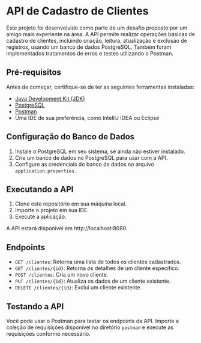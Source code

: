 # API de Cadastro de Clientes

Este projeto foi desenvolvido como parte de um desafio proposto por um amigo mais experiente na área. A API permite realizar operações básicas de cadastro de clientes, incluindo criação, leitura, atualização e exclusão de registros, usando um banco de dados PostgreSQL. Também foram implementados tratamentos de erros e testes utilizando o Postman.

## Pré-requisitos

Antes de começar, certifique-se de ter as seguintes ferramentas instaladas:

- [Java Development Kit (JDK)](https://www.oracle.com/java/technologies/javase-downloads.html)
- [PostgreSQL](https://www.postgresql.org/download/)
- [Postman](https://www.postman.com/downloads/)
- Uma IDE de sua preferência, como IntelliJ IDEA ou Eclipse

## Configuração do Banco de Dados

1. Instale o PostgreSQL em seu sistema, se ainda não estiver instalado.
2. Crie um banco de dados no PostgreSQL para usar com a API.
3. Configure as credenciais do banco de dados no arquivo `application.properties`.

## Executando a API

1. Clone este repositório em sua máquina local.
2. Importe o projeto em sua IDE.
3. Execute a aplicação.

A API estará disponível em http://localhost:8080.

## Endpoints

- `GET /clientes`: Retorna uma lista de todos os clientes cadastrados.
- `GET /clientes/{id}`: Retorna os detalhes de um cliente específico.
- `POST /clientes`: Cria um novo cliente.
- `PUT /clientes/{id}`: Atualiza os dados de um cliente existente.
- `DELETE /clientes/{id}`: Exclui um cliente existente.

## Testando a API

Você pode usar o Postman para testar os endpoints da API. Importe a coleção de requisições disponível no diretório `postman` e execute as requisições conforme necessário.
